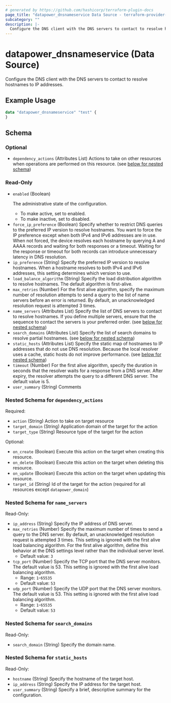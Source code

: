```yaml
---
# generated by https://github.com/hashicorp/terraform-plugin-docs
page_title: "datapower_dnsnameservice Data Source - terraform-provider-datapower"
subcategory: ""
description: |-
  Configure the DNS client with the DNS servers to contact to resolve hostnames to IP addresses.
---
```


# datapower_dnsnameservice (Data Source)

Configure the DNS client with the DNS servers to contact to resolve hostnames to IP addresses.

## Example Usage

```terraform
data "datapower_dnsnameservice" "test" {
}
```

<!-- schema generated by tfplugindocs -->
## Schema

### Optional

- `dependency_actions` (Attributes List) Actions to take on other resources when operations are performed on this resource. (see [below for nested schema](#nestedatt--dependency_actions))

### Read-Only

- `enabled` (Boolean) <p>The administrative state of the configuration.</p><ul><li>To make active, set to enabled.</li><li>To make inactive, set to disabled.</li></ul>
- `force_ip_preference` (Boolean) Specify whether to restrict DNS queries to the preferred IP version to resolve hostnames. You want to force the IP preference except when both IPv4 and IPv6 addresses are in use. When not forced, the device resolves each hostname by querying A and AAAA records and waiting for both responses or a timeout. Waiting for the response or timeout for both records can introduce unnecessary latency in DNS resolution.
- `ip_preference` (String) Specify the preferred IP version to resolve hostnames. When a hostname resolves to both IPv4 and IPv6 addresses, this setting determines which version to use.
- `load_balance_algorithm` (String) Specify the load distribution algorithm to resolve hostnames. The default algorithm is first-alive.
- `max_retries` (Number) For the first alive algorithm, specify the maximum number of resolution attempts to send a query to the list of name servers before an error is returned. By default, an unacknowledged resolution request is attempted 3 times.
- `name_servers` (Attributes List) Specify the list of DNS servers to contact to resolve hostnames. If you define multiple servers, ensure that the sequence to contact the servers is your preferred order. (see [below for nested schema](#nestedatt--name_servers))
- `search_domains` (Attributes List) Specify the list of search domains to resolve partial hostnames. (see [below for nested schema](#nestedatt--search_domains))
- `static_hosts` (Attributes List) Specify the static map of hostnames to IP addresses that do not use DNS resolution. Because the local resolver uses a cache, static hosts do not improve performance. (see [below for nested schema](#nestedatt--static_hosts))
- `timeout` (Number) For the first alive algorithm, specify the duration in seconds that the resolver waits for a response from a DNS server. After expiry, the resolver attempts the query to a different DNS server. The default value is 5.
- `user_summary` (String) Comments

<a id="nestedatt--dependency_actions"></a>
### Nested Schema for `dependency_actions`

Required:

- `action` (String) Action to take on target resource
- `target_domain` (String) Application domain of the target for the action
- `target_type` (String) Resource type of the target for the action

Optional:

- `on_create` (Boolean) Execute this action on the target when creating this resource.
- `on_delete` (Boolean) Execute this action on the target when deleting this resource.
- `on_update` (Boolean) Execute this action on the target when updating this resource.
- `target_id` (String) Id of the target for the action (required for all resources except `datapower_domain`)


<a id="nestedatt--name_servers"></a>
### Nested Schema for `name_servers`

Read-Only:

- `ip_address` (String) Specify the IP address of DNS server.
- `max_retries` (Number) Specify the maximum number of times to send a query to the DNS server. By default, an unacknowledged resolution request is attempted 3 times. This setting is ignored with the first alive load balancing algorithm. For the first alive algorithm, define this behavior at the DNS settings level rather than the individual server level.
  - Default value: `3`
- `tcp_port` (Number) Specify the TCP port that the DNS server monitors. The default value is 53. This setting is ignored with the first alive load balancing algorithm.
  - Range: `1`-`65535`
  - Default value: `53`
- `udp_port` (Number) Specify the UDP port that the DNS server monitors. The default value is 53. This setting is ignored with the first alive load balancing algorithm.
  - Range: `1`-`65535`
  - Default value: `53`


<a id="nestedatt--search_domains"></a>
### Nested Schema for `search_domains`

Read-Only:

- `search_domain` (String) Specify the domain name.


<a id="nestedatt--static_hosts"></a>
### Nested Schema for `static_hosts`

Read-Only:

- `hostname` (String) Specify the hostname of the target host.
- `ip_address` (String) Specify the IP address for the target host.
- `user_summary` (String) Specify a brief, descriptive summary for the configuration.
